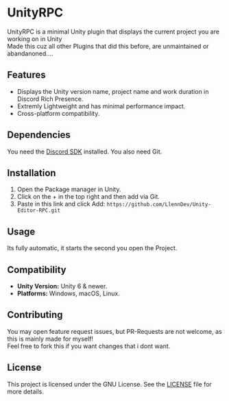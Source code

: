 # UnityRPC

UnityRPC is a minimal Unity plugin that displays the current project you are working on in Unity</br>
Made this cuz all other Plugins that did this before, are unmaintained or abandanoned....

## Features
- Displays the Unity version name, project name and work duration in Discord Rich Presence.
- Extremly Lightweight and has minimal performance impact.
- Cross-platform compatibility.

## Dependencies
You need the [Discord SDK](https://github.com/thetestgame/upm-discord-game-sdk) installed.
You also need Git.

## Installation
1. Open the Package manager in Unity.
2. Click on the + in the top right and then add via Git.
3. Paste in this link and click Add: `https://github.com/LlennDev/Unity-Editor-RPC.git`

## Usage
Its fully automatic, it starts the second you open the Project.

## Compatibility
- **Unity Version:** Unity 6 & newer.
- **Platforms:** Windows, macOS, Linux.

## Contributing
You may open feature request issues, but PR-Requests are not welcome, as this is mainly made for myself!</br>
Feel free to fork this if you want changes that i dont want.

## License
This project is licensed under the GNU License. See the [LICENSE](LICENSE) file for more details.
